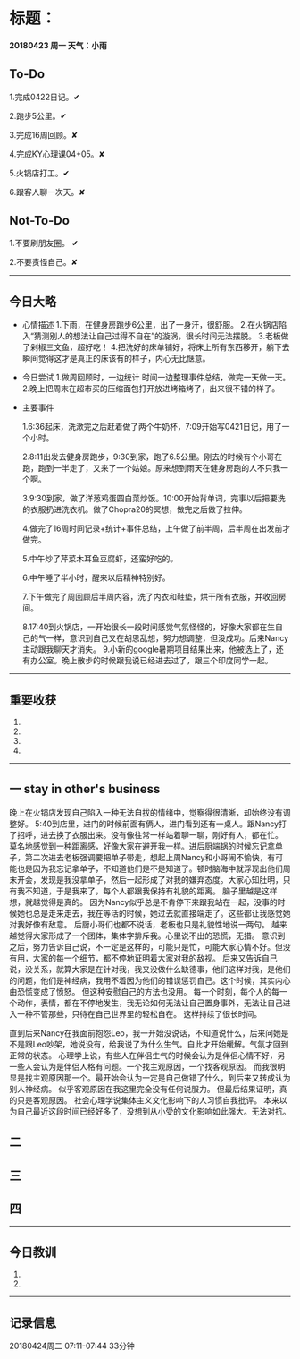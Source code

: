 # 标题：

#### 20180423   周一   天气：小雨

## To-Do

1.完成0422日记。✔

2.跑步5公里。✔

3.完成16周回顾。✘

4.完成KY心理课04+05。✘

5.火锅店打工。✔

6.跟客人聊一次天。✘

## Not-To-Do

1.不要刷朋友圈。 ✔

2.不要责怪自己。✘

***
## 今日大略

* 心情描述
1.下雨，在健身房跑步6公里，出了一身汗，很舒服。
2.在火锅店陷入“猜测别人的想法让自己过得不自在”的漩涡，很长时间无法摆脱。
3.老板做了剁椒三文鱼，超好吃！
4.把洗好的床单铺好，将床上所有东西移开，躺下去瞬间觉得这才是真正的床该有的样子，内心无比惬意。

* 今日尝试
1.做周回顾时，一边统计 时间一边整理事件总结，做完一天做一天。
2.晚上把周末在超市买的压缩面包打开放进烤箱烤了，出来很不错的样子。

* 主要事件

  1.6:36起床，洗漱完之后赶着做了两个牛奶杯，7:09开始写0421日记，用了一个小时。

  2.8:11出发去健身房跑步，9:30到家，跑了6.5公里。刚去的时候有个小哥在跑，跑到一半走了，又来了一个姑娘。原来想到雨天在健身房跑的人不只我一个啊。

  3.9:30到家，做了洋葱鸡蛋圆白菜炒饭。10:00开始背单词，完事以后把要洗的衣服扔进洗衣机。做了Chopra20的冥想，做完之后做了拉伸。

  4.做完了16周时间记录+统计+事件总结，上午做了前半周，后半周在出发前才做完。

  5.中午炒了芹菜木耳鱼豆腐虾，还蛮好吃的。

  6.中午睡了半小时，醒来以后精神特别好。

  7.下午做完了周回顾后半周内容，洗了内衣和鞋垫，烘干所有衣服，并收回房间。

  8.17:40到火锅店，一开始很长一段时间感觉气氛怪怪的，好像大家都在生自己的气一样，意识到自己又在胡思乱想，努力想调整，但没成功。后来Nancy主动跟我聊天才消失。
  9.小新的google暑期项目结果出来，他被选上了，还有办公室。晚上散步的时候跟我说已经进去过了，跟三个印度同学一起。

***
## 重要收获

1.

2.

3.

4.
***
## 一 stay in other's business
晚上在火锅店发现自己陷入一种无法自拔的情绪中，觉察得很清晰，却始终没有调整好。
5:40到店里，进门的时候前面有俩人，进门看到还有一桌人。跟Nancy打了招呼，进去换了衣服出来。没有像往常一样站着聊一聊，刚好有人，都在忙。
莫名地感觉到一种距离感，好像大家在避开我一样。进后厨端锅的时候忘记拿单子，第二次进去老板强调要把单子带走，想起上周Nancy和小哥闹不愉快，有可能也是因为我忘记拿单子，不知道他们是不是知道了。顿时脑海中就浮现出他们周末开会，发现是我没拿单子，然后一起形成了对我的嫌弃态度。大家心知肚明，只有我不知道，于是我来了，每个人都跟我保持有礼貌的距离。
脑子里越是这样想，就越觉得是真的。
因为Nancy似乎总是不肯停下来跟我站在一起，没事的时候她也总是走来走去，我在等活的时候，她过去就直接端走了。这些都让我感觉她对我好像有敌意。
后厨小哥们也都不说话，老板也只是礼貌性地说一两句。
越来越觉得大家形成了一个团体，集体字排斥我。心里说不出的恐慌，无措。
意识到之后，努力告诉自己说，不一定是这样的，可能只是忙，可能大家心情不好。但没有用，大家的每一个细节，都不停地证明着大家对我的敌视。
后来又告诉自己说，没关系，就算大家是在针对我，我又没做什么缺德事，他们这样对我，是他们的问题，他们是神经病，我用不着因为他们的错误惩罚自己。这个时候，其实内心由恐慌变成了愤怒。
但这种安慰自己的方法也没用。
每一个时刻，每个人的每一个动作，表情，都在不停地发生，我无论如何无法让自己置身事外，无法让自己进入一种不管那些，只待在自己世界里的轻松自在。
这样持续了很长时间。

直到后来Nancy在我面前抱怨Leo，我一开始没说话，不知道说什么，后来问她是不是跟Leo吵架，她说没有，给我说了为什么生气。自此才开始缓解。气氛才回到正常的状态。
心理学上说，有些人在伴侣生气的时候会认为是伴侣心情不好，另一些人会认为是伴侣人格有问题。一个找主观原因，一个找客观原因。
而我很明显是找主观原因那一个。最开始会认为一定是自己做错了什么，到后来又转成认为别人神经病。
似乎客观原因在我这里完全没有任何说服力。
但最后结果证明，真的只是客观原因。
社会心理学说集体主义文化影响下的人习惯自我批评。
本来以为自己最近这段时间已经好多了，没想到从小受的文化影响如此强大。无法对抗。

## 二

## 三

## 四
***
## 今日教训

1.

2.

***
## 记录信息

20180424周二  07:11-07:44    33分钟
